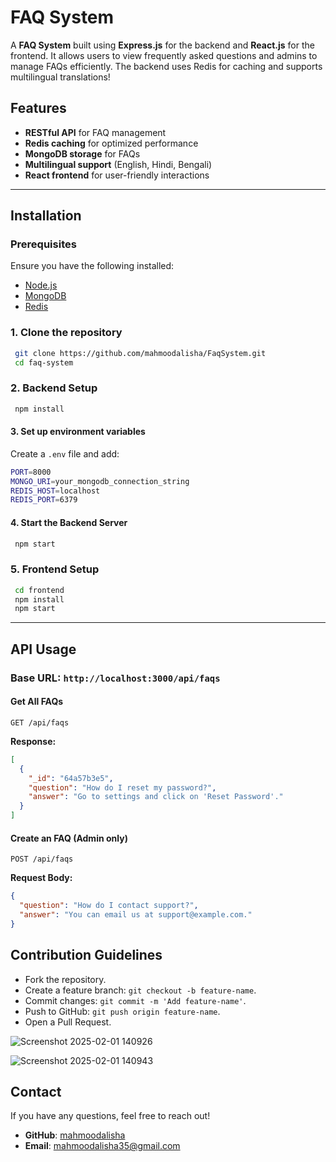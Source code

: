 # FAQ System

A **FAQ System** built using **Express.js** for the backend and **React.js** for the frontend. It allows users to view frequently asked questions and admins to manage FAQs efficiently. The backend uses Redis for caching and supports multilingual translations!

## Features
- **RESTful API** for FAQ management
- **Redis caching** for optimized performance
- **MongoDB storage** for FAQs
- **Multilingual support** (English, Hindi, Bengali)
- **React frontend** for user-friendly interactions

---

## Installation

### Prerequisites
Ensure you have the following installed:
- [Node.js](https://nodejs.org/)
- [MongoDB](https://www.mongodb.com/)
- [Redis](https://redis.io/)

### 1. Clone the repository
```sh
 git clone https://github.com/mahmoodalisha/FaqSystem.git
 cd faq-system
```

### 2. Backend Setup
```sh
 npm install
```

#### 3. Set up environment variables
Create a `.env` file and add:
```sh
PORT=8000
MONGO_URI=your_mongodb_connection_string
REDIS_HOST=localhost
REDIS_PORT=6379
```

#### 4. Start the Backend Server
```sh
 npm start
```

### 5. Frontend Setup
```sh
 cd frontend
 npm install
 npm start
```

---

## API Usage

### Base URL: `http://localhost:3000/api/faqs`

#### **Get All FAQs**
```http
GET /api/faqs
```
**Response:**
```json
[
  {
    "_id": "64a57b3e5",
    "question": "How do I reset my password?",
    "answer": "Go to settings and click on 'Reset Password'."
  }
]
```

#### **Create an FAQ (Admin only)**
```http
POST /api/faqs
```
**Request Body:**
```json
{
  "question": "How do I contact support?",
  "answer": "You can email us at support@example.com."
}
```



## Contribution Guidelines
- Fork the repository.
- Create a feature branch: `git checkout -b feature-name`.
- Commit changes: `git commit -m 'Add feature-name'`.
- Push to GitHub: `git push origin feature-name`.
- Open a Pull Request.

![Screenshot 2025-02-01 140926](https://github.com/user-attachments/assets/de76e328-701a-4752-b716-a00a8b2eed5a) 

![Screenshot 2025-02-01 140943](https://github.com/user-attachments/assets/e0eb9971-4bf1-4c0b-b613-f6e078239681)



## Contact
If you have any questions, feel free to reach out!
- **GitHub**: [mahmoodalisha](https://github.com/mahmoodalisha)
- **Email**: mahmoodalisha35@gmail.com

